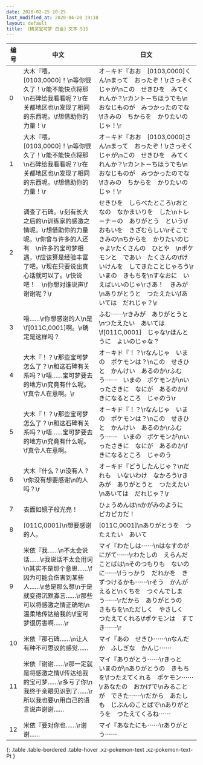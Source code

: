 ```yaml
---
date: 2020-02-25 20:25
last_modified_at: 2020-04-20 19:10
layout: default
title: 《精灵宝可梦 白金》文本 515
---
```

| 编号 | 中文 | 日文 |
| ---- | ---- | ---- |
| 0 | 大木『喂，[0103,0000]！\n等你很久了！\r能不能快点将那\n石碑给我看看呢？\r在关都地区也\n发现了相同的东西呢。\f想借助你的力量！\r | オ－キド『おお　[0103,0000]くん\nまって　おったぞ！\rさっそくじゃが\nこの　せきひを　みてくれんか？\rカント－ちほうでも\nおなじものが　みつかったのでな\fきみの　ちからを　かりたいのじゃ！\r |
| 1 | 大木『喂，[0103,0000]！\n等你很久了！\r能不能快点将那\n石碑给我看看呢？\r在关都地区也\n发现了相同的东西呢。\f想借助你的力量！\r | オ－キド『おお　[0103,0000]さん\nまって　おったぞ！\rさっそくじゃが\nこの　せきひを　みてくれんか？\rカント－ちほうでも\nおなじものが　みつかったのでな\fきみの　ちからを　かりたいのじゃ！\r |
| 2 | 调查了石碑。\r刻有长大之后的\n训练家的感激之情呢。\r想借助你的力量呢。\r你曾与许多的人还有　\n许多的宝可梦相遇，\f应该算是经验丰富了吧。\r现在只要说出真心话就可以了。\r快说吧！　\n你想对谁说声\f谢谢呢？\r | せきひを　しらべたところ\rおとなの　なかまいりを　した\nトレ－ナ－の　ありがとう　という\fおもいを　きざむらしい\rそこで　きみの\nちからを　かりたいのじゃよ\rたくさんの　ひとや　\nポケモンと　であい　たくさんの\fけいけんを　してきたことじゃろう\rいまの　きもちを\nすなおに　いえばいいのじゃ\rさあ！　きみが\nありがとうと　つたえたい\fあいては　だれじゃ？\r |
| 3 | 唔……\r你想感谢的人\n是\f[011C,0001]啊。\r确定是这样吗？ | ふむ⋯⋯\rきみが　ありがとうと\nつたえたい　あいては\f[011C,0001]　じゃな\rほんとうに　よいのじゃな？ |
| 4 | 大木『！？\r那些宝可梦怎么了？\n和这石碑有关系吗？\r唔……宝可梦要去的地方\n究竟有什么呢。\f真令人在意啊。\r | オ－キド『！？\rなんじゃ　いまの　ポケモンは？\nこの　せきひと　かんけい　あるのか\rふむう⋯⋯　いまの　ポケモンが\nいったさきに　なにが　あるのか\fきになるところ　じゃのう\r |
| 5 | 大木『！？\r那些宝可梦怎么了？\n和这石碑有关系吗？\r唔……宝可梦要去的地方\n究竟有什么呢。\f真令人在意啊。 | オ－キド『！？\rなんじゃ　いまの　ポケモンは？\nこの　せきひと　かんけい　あるのか\rふむう⋯⋯　いまの　ポケモンが\nいったさきに　なにが　あるのか\fきになるところ　じゃのう |
| 6 | 大木『什么？\n没有人？\r你没有想要感谢\n的人吗？\r | オ－キド『どうしたんじゃ？\nだれも　いないわけ　なかろう\rきみが　ありがとうと　つたえたい\nあいては　だれじゃ？\r |
| 7 | 表面如镜子般光亮！ | ひょうめんは\nかがみのように　ピカピカだ！ |
| 8 | [011C,0001]\n想要感谢的人。 | [011C,0001]\nありがとうを　つたえたい　あいて |
| 9 | 米依『我……\n不太会说话……\r我说话不太会用词\n其实不是那个意思……\f因为可能会伤害到某些人……\r总是那么想\n于是就变得沉默寡言……\r那些可以将感激之情正确地\n温柔地传达给我的\f宝可梦很厉害啊……\r | マイ『わたしは⋯⋯\nはなすのが　にがて⋯⋯\rわたしの　えらんだ　ことばは\nそのつもりも　ないのに⋯⋯\fうっかり　だれかを　きずつけるかも⋯⋯\rそう　かんがえると\nくちを　つぐんでしまう⋯⋯\rだから　ありがとうの　きもちを\nただしく　やさしく　つたえてくれる\fポケモンは　すてき⋯⋯\r |
| 10 | 米依『那石碑……\n让人有种不可思议的感觉…… | マイ『あの　せきひ⋯⋯\nなんだか　ふしぎな　かんじ⋯⋯ |
| 11 | 米依『谢谢……\r那一定就是将感激之情\f传达给我的宝可梦……\r多亏了你\n我终于亲眼见识到了……\r所以我也要\n用自己的语言说声谢谢…… | マイ『ありがとう⋯⋯\rきっと　いまのが\nありがとうの　きもちを\fつたえてくれる　ポケモン⋯⋯\rあなたの　おかげで\nみることが　できた⋯⋯\rだから　あたしも　じぶんのことばで\nありがとうを　つたえてくるね⋯⋯ |
| 12 | 米依『要对你也……\r谢谢…… | マイ『あなたにも⋯⋯\rありがとう⋯⋯ |
{: .table .table-bordered .table-hover .xz-pokemon-text .xz-pokemon-text-Pt }